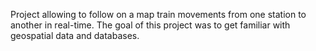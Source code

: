Project allowing to follow on a map train movements from one station to another in real-time. The goal of this project was to get familiar with geospatial data and databases.

